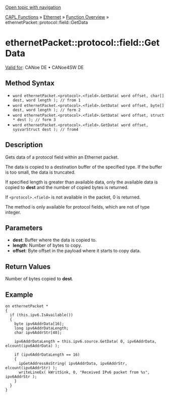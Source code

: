 [Open topic with navigation](../../../../../CANoeDEFamily.htm#Topics/CAPLFunctions/IP/Methods/CAPLfunctionProtocolFieldGetData.md)

[CAPL Functions](../../CAPLfunctions.md) » [Ethernet](../CAPLEthernetStartPage.md) » [Function Overview](../CAPLfunctionsIPOverview.md) » ethernetPacket::protocol::field::GetData

# ethernetPacket::protocol::field::GetData

[Valid for](../../../Shared/FeatureAvailability.md): CANoe DE • CANoe4SW DE

## Method Syntax

- `word ethernetPacket.<protocol>.<field>.GetData( word offset, char[] dest, word length ); // from 1`
- `word ethernetPacket.<protocol>.<field>.GetData( word offset, byte[] dest, word length ); // form 2`
- `word ethernetPacket.<protocol>.<field>.GetData( word offset, struct * dest ); // form 3`
- `word ethernetPacket.<protocol>.<field>.GetData( word offset, sysvarStruct dest ); // from4`

## Description

Gets data of a protocol field within an Ethernet packet.

The data is copied to a destination buffer of the specified type. If the buffer is too small, the data is truncated.

If specified length is greater than available data, only the available data is copied to **dest** and the number of copied bytes is returned.

If `<protocol>.<field>` is not available in the packet, 0 is returned.

The method is only available for protocol fields, which are not of type integer.

## Parameters

- **dest**: Buffer where the data is copied to.
- **length**: Number of bytes to copy.
- **offset**: Byte offset in the payload where it starts to copy data.

## Return Values

Number of bytes copied to **dest**.

## Example

```plaintext
on ethernetPacket *
{
  if (this.ipv6.IsAvailable())
  {
    byte ipv6AddrData[16];
    long ipv6AddrDataLength;
    char ipv6AddrStr[40];

    ipv6AddrDataLength = this.ipv6.source.GetData( 0, ipv6AddrData, elcount(ipv6AddrData) );

    if (ipv6AddrDataLength == 16)
    {
      ipGetAddressAsString( ipv6AddrData, ipv6AddrStr, elcount(ipv6AddrStr) );
      writeLineEx( kWritSink, 0, "Received IPv6 packet from %s", ipv6AddrStr );
    }
  }
}
```
